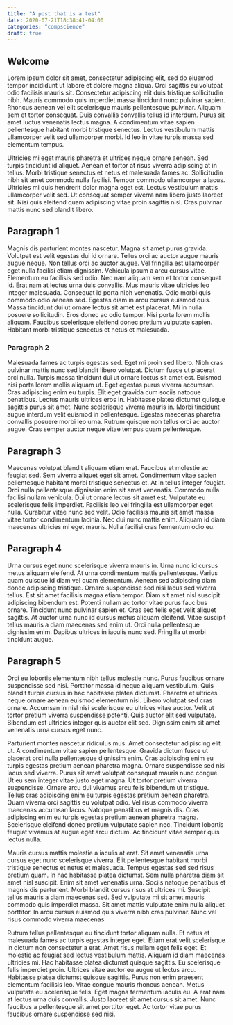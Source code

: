 ```yaml
---
title: "A post that is a test"
date: 2020-07-21T18:38:41-04:00
categories: "compscience"
draft: true
---
```


## Welcome

Lorem ipsum dolor sit amet, consectetur adipiscing elit, sed do eiusmod tempor incididunt ut labore et dolore magna aliqua. Orci sagittis eu volutpat odio facilisis mauris sit. Consectetur adipiscing elit duis tristique sollicitudin nibh. Mauris commodo quis imperdiet massa tincidunt nunc pulvinar sapien. Rhoncus aenean vel elit scelerisque mauris pellentesque pulvinar. Aliquam sem et tortor consequat. Duis convallis convallis tellus id interdum. Purus sit amet luctus venenatis lectus magna. A condimentum vitae sapien pellentesque habitant morbi tristique senectus. Lectus vestibulum mattis ullamcorper velit sed ullamcorper morbi. Id leo in vitae turpis massa sed elementum tempus.

Ultricies mi eget mauris pharetra et ultrices neque ornare aenean. Sed turpis tincidunt id aliquet. Aenean et tortor at risus viverra adipiscing at in tellus. Morbi tristique senectus et netus et malesuada fames ac. Sollicitudin nibh sit amet commodo nulla facilisi. Tempor commodo ullamcorper a lacus. Ultricies mi quis hendrerit dolor magna eget est. Lectus vestibulum mattis ullamcorper velit sed. Ut consequat semper viverra nam libero justo laoreet sit. Nisi quis eleifend quam adipiscing vitae proin sagittis nisl. Cras pulvinar mattis nunc sed blandit libero.


## Paragraph 1
Magnis dis parturient montes nascetur. Magna sit amet purus gravida. Volutpat est velit egestas dui id ornare. Tellus orci ac auctor augue mauris augue neque. Non tellus orci ac auctor augue. Vel fringilla est ullamcorper eget nulla facilisi etiam dignissim. Vehicula ipsum a arcu cursus vitae. Elementum eu facilisis sed odio. Nec nam aliquam sem et tortor consequat id. Erat nam at lectus urna duis convallis. Mus mauris vitae ultricies leo integer malesuada. Consequat id porta nibh venenatis. Odio morbi quis commodo odio aenean sed. Egestas diam in arcu cursus euismod quis. Massa tincidunt dui ut ornare lectus sit amet est placerat. Mi in nulla posuere sollicitudin. Eros donec ac odio tempor. Nisi porta lorem mollis aliquam. Faucibus scelerisque eleifend donec pretium vulputate sapien. Habitant morbi tristique senectus et netus et malesuada.


### Paragraph 2
Malesuada fames ac turpis egestas sed. Eget mi proin sed libero. Nibh cras pulvinar mattis nunc sed blandit libero volutpat. Dictum fusce ut placerat orci nulla. Turpis massa tincidunt dui ut ornare lectus sit amet est. Euismod nisi porta lorem mollis aliquam ut. Eget egestas purus viverra accumsan. Cras adipiscing enim eu turpis. Elit eget gravida cum sociis natoque penatibus. Lectus mauris ultrices eros in. Habitasse platea dictumst quisque sagittis purus sit amet. Nunc scelerisque viverra mauris in. Morbi tincidunt augue interdum velit euismod in pellentesque. Egestas maecenas pharetra convallis posuere morbi leo urna. Rutrum quisque non tellus orci ac auctor augue. Cras semper auctor neque vitae tempus quam pellentesque.

## Paragraph 3
Maecenas volutpat blandit aliquam etiam erat. Faucibus et molestie ac feugiat sed. Sem viverra aliquet eget sit amet. Condimentum vitae sapien pellentesque habitant morbi tristique senectus et. At in tellus integer feugiat. Orci nulla pellentesque dignissim enim sit amet venenatis. Commodo nulla facilisi nullam vehicula. Dui ut ornare lectus sit amet est. Vulputate eu scelerisque felis imperdiet. Facilisis leo vel fringilla est ullamcorper eget nulla. Curabitur vitae nunc sed velit. Odio facilisis mauris sit amet massa vitae tortor condimentum lacinia. Nec dui nunc mattis enim. Aliquam id diam maecenas ultricies mi eget mauris. Nulla facilisi cras fermentum odio eu.

## Paragraph 4
Urna cursus eget nunc scelerisque viverra mauris in. Urna nunc id cursus metus aliquam eleifend. At urna condimentum mattis pellentesque. Varius quam quisque id diam vel quam elementum. Aenean sed adipiscing diam donec adipiscing tristique. Ornare suspendisse sed nisi lacus sed viverra tellus. Est sit amet facilisis magna etiam tempor. Diam sit amet nisl suscipit adipiscing bibendum est. Potenti nullam ac tortor vitae purus faucibus ornare. Tincidunt nunc pulvinar sapien et. Cras sed felis eget velit aliquet sagittis. At auctor urna nunc id cursus metus aliquam eleifend. Vitae suscipit tellus mauris a diam maecenas sed enim ut. Orci nulla pellentesque dignissim enim. Dapibus ultrices in iaculis nunc sed. Fringilla ut morbi tincidunt augue.

## Paragraph 5
Orci eu lobortis elementum nibh tellus molestie nunc. Purus faucibus ornare suspendisse sed nisi. Porttitor massa id neque aliquam vestibulum. Quis blandit turpis cursus in hac habitasse platea dictumst. Pharetra et ultrices neque ornare aenean euismod elementum nisi. Libero volutpat sed cras ornare. Accumsan in nisl nisi scelerisque eu ultrices vitae auctor. Velit ut tortor pretium viverra suspendisse potenti. Quis auctor elit sed vulputate. Bibendum est ultricies integer quis auctor elit sed. Dignissim enim sit amet venenatis urna cursus eget nunc.

Parturient montes nascetur ridiculus mus. Amet consectetur adipiscing elit ut. A condimentum vitae sapien pellentesque. Gravida dictum fusce ut placerat orci nulla pellentesque dignissim enim. Cras adipiscing enim eu turpis egestas pretium aenean pharetra magna. Ornare suspendisse sed nisi lacus sed viverra. Purus sit amet volutpat consequat mauris nunc congue. Ut eu sem integer vitae justo eget magna. Ut tortor pretium viverra suspendisse. Ornare arcu dui vivamus arcu felis bibendum ut tristique. Tellus cras adipiscing enim eu turpis egestas pretium aenean pharetra. Quam viverra orci sagittis eu volutpat odio. Vel risus commodo viverra maecenas accumsan lacus. Natoque penatibus et magnis dis. Cras adipiscing enim eu turpis egestas pretium aenean pharetra magna. Scelerisque eleifend donec pretium vulputate sapien nec. Tincidunt lobortis feugiat vivamus at augue eget arcu dictum. Ac tincidunt vitae semper quis lectus nulla.

Mauris cursus mattis molestie a iaculis at erat. Sit amet venenatis urna cursus eget nunc scelerisque viverra. Elit pellentesque habitant morbi tristique senectus et netus et malesuada. Tempus egestas sed sed risus pretium quam. In hac habitasse platea dictumst. Sem nulla pharetra diam sit amet nisl suscipit. Enim sit amet venenatis urna. Sociis natoque penatibus et magnis dis parturient. Morbi blandit cursus risus at ultrices mi. Suscipit tellus mauris a diam maecenas sed. Sed vulputate mi sit amet mauris commodo quis imperdiet massa. Sit amet mattis vulputate enim nulla aliquet porttitor. In arcu cursus euismod quis viverra nibh cras pulvinar. Nunc vel risus commodo viverra maecenas.

Rutrum tellus pellentesque eu tincidunt tortor aliquam nulla. Et netus et malesuada fames ac turpis egestas integer eget. Etiam erat velit scelerisque in dictum non consectetur a erat. Amet risus nullam eget felis eget. Et molestie ac feugiat sed lectus vestibulum mattis. Aliquam id diam maecenas ultricies mi. Hac habitasse platea dictumst quisque sagittis. Eu scelerisque felis imperdiet proin. Ultrices vitae auctor eu augue ut lectus arcu. Habitasse platea dictumst quisque sagittis. Purus non enim praesent elementum facilisis leo. Vitae congue mauris rhoncus aenean. Metus vulputate eu scelerisque felis. Eget magna fermentum iaculis eu. A erat nam at lectus urna duis convallis. Justo laoreet sit amet cursus sit amet. Nunc faucibus a pellentesque sit amet porttitor eget. Ac tortor vitae purus faucibus ornare suspendisse sed nisi.

